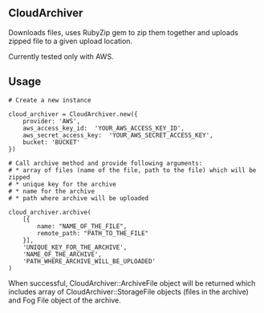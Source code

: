 ## CloudArchiver
Downloads files, uses RubyZip gem to zip them together and uploads zipped file to a given upload location. 

Currently tested only with AWS.

## Usage

    # Create a new instance
    
    cloud_archiver = CloudArchiver.new({
        provider: 'AWS', 
        aws_access_key_id: 	'YOUR_AWS_ACCESS_KEY_ID', 
        aws_secret_access_key: 	'YOUR_AWS_SECRET_ACCESS_KEY', 
        bucket: 'BUCKET'
    })
    
    # Call archive method and provide following arguments: 
    # * array of files (name of the file, path to the file) which will be zipped
    # * unique key for the archive
    # * name for the archive
    # * path where archive will be uploaded
    
    cloud_archiver.archive(
    	[{ 
    		name: "NAME_OF_THE_FILE", 
    		remote_path: "PATH_TO_THE_FILE" 
    	}], 
    	'UNIQUE_KEY_FOR_THE_ARCHIVE', 
    	'NAME_OF_THE_ARCHIVE', 
    	'PATH_WHERE_ARCHIVE_WILL_BE_UPLOADED'
    )


When successful, CloudArchiver::ArchiveFile object will be returned which includes array of CloudArchiver::StorageFile objects (files in the archive) and Fog File object of the archive.